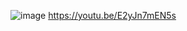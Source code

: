 ![image](https://github.com/OpenMacroInput/Search_InabilityHelp/assets/99685407/0bcbecbf-e9e0-4652-8881-6003f898da39)
https://youtu.be/E2yJn7mEN5s


